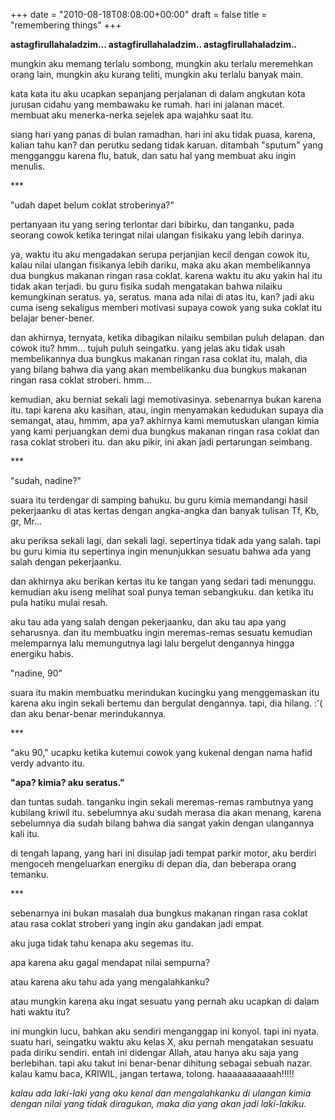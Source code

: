 +++
date = "2010-08-18T08:08:00+00:00"
draft = false
title = "remembering things"
+++
<p><strong>astagfirullahaladzim... astagfirullahaladzim.. astagfirullahaladzim..</strong></p>&#13;
<p>mungkin aku memang terlalu sombong, mungkin aku terlalu meremehkan orang lain, mungkin aku kurang teliti, mungkin aku terlalu banyak main.</p>&#13;
<p>kata kata itu aku ucapkan sepanjang perjalanan di dalam angkutan kota jurusan cidahu yang membawaku ke rumah. hari ini jalanan macet. membuat aku menerka-nerka sejelek apa wajahku saat itu.</p>&#13;
<p>siang hari yang panas di bulan ramadhan. hari ini aku tidak puasa, karena, kalian tahu kan? dan perutku sedang tidak karuan. ditambah "sputum" yang mengganggu karena flu, batuk, dan satu hal yang membuat aku ingin menulis.</p>&#13;
<p>***</p>&#13;
<p>"udah dapet belum coklat stroberinya?"</p>&#13;
<p>pertanyaan itu yang sering terlontar dari bibirku, dan tanganku, pada seorang cowok ketika teringat nilai ulangan fisikaku yang lebih darinya.</p>&#13;
<p>ya, waktu itu aku mengadakan serupa perjanjian kecil dengan cowok itu, kalau nilai ulangan fisikanya lebih dariku, maka aku akan membelikannya dua bungkus makanan ringan rasa coklat. karena waktu itu aku yakin hal itu tidak akan terjadi. bu guru fisika sudah mengatakan bahwa nilaiku kemungkinan seratus. ya, seratus. mana ada nilai di atas itu, kan? jadi aku cuma iseng sekaligus memberi motivasi supaya cowok yang suka coklat itu belajar bener-bener.</p>&#13;
<p>dan akhirnya, ternyata, ketika dibagikan nilaiku sembilan puluh delapan. dan cowok itu? hmm... tujuh puluh seingatku. yang jelas aku tidak usah membelikannya dua bungkus makanan ringan rasa coklat itu, malah, dia yang bilang bahwa dia yang akan membelikanku dua bungkus makanan ringan rasa coklat stroberi. hmm...</p>&#13;
<p>kemudian, aku berniat sekali lagi memotivasinya. sebenarnya bukan karena itu. tapi karena aku kasihan, atau, ingin menyamakan kedudukan supaya dia semangat, atau, hmmm, apa ya? akhirnya kami memutuskan ulangan kimia yang kami perjuangkan demi dua bungkus makanan ringan rasa coklat dan rasa coklat stroberi itu. dan aku pikir, ini akan jadi pertarungan seimbang.</p>&#13;
<p>***</p>&#13;
<p>"sudah, nadine?"</p>&#13;
<p>suara itu terdengar di samping bahuku. bu guru kimia memandangi hasil pekerjaanku di atas kertas dengan angka-angka dan banyak tulisan Tf, Kb, gr, Mr...</p>&#13;
<p>aku periksa sekali lagi, dan sekali lagi. sepertinya tidak ada yang salah. tapi bu guru kimia itu sepertinya ingin menunjukkan sesuatu bahwa ada yang salah dengan pekerjaanku.</p>&#13;
<p>dan akhirnya aku berikan kertas itu ke tangan yang sedari tadi menunggu. kemudian aku iseng melihat soal punya teman sebangkuku. dan ketika itu pula hatiku mulai resah.</p>&#13;
<p>aku tau ada yang salah dengan pekerjaanku, dan aku tau apa yang seharusnya. dan itu membuatku ingin meremas-remas sesuatu kemudian melemparnya lalu memungutnya lagi lalu bergelut dengannya hingga energiku habis.</p>&#13;
<p>"nadine, 90"</p>&#13;
<p>suara itu makin membuatku merindukan kucingku yang menggemaskan itu karena aku ingin sekali bertemu dan bergulat dengannya. tapi, dia hilang. :'( dan aku benar-benar merindukannya.</p>&#13;
<p>***</p>&#13;
<p>"aku 90," ucapku ketika kutemui cowok yang kukenal dengan nama hafid verdy advanto itu.</p>&#13;
<p><strong>"apa? kimia? aku seratus."</strong></p>&#13;
<p>dan tuntas sudah. tanganku ingin sekali meremas-remas rambutnya yang kubilang kriwil itu. sebelumnya aku sudah merasa dia akan menang, karena sebelumnya dia sudah bilang bahwa dia sangat yakin dengan ulangannya kali itu.</p>&#13;
<p>di tengah lapang, yang hari ini disulap jadi tempat parkir motor, aku berdiri mengoceh mengeluarkan energiku di depan dia, dan beberapa orang temanku.</p>&#13;
<p>***</p>&#13;
<p>sebenarnya ini bukan masalah dua bungkus makanan ringan rasa coklat atau rasa coklat stroberi yang ingin aku gandakan jadi empat.</p>&#13;
<p>aku juga tidak tahu kenapa aku segemas itu.</p>&#13;
<p>apa karena aku gagal mendapat nilai sempurna?</p>&#13;
<p>atau karena aku tahu ada yang mengalahkanku?</p>&#13;
<p>atau mungkin karena aku ingat sesuatu yang pernah aku ucapkan di dalam hati waktu itu?</p>&#13;
<p>ini mungkin lucu, bahkan aku sendiri menganggap ini konyol. tapi ini nyata. suatu hari, seingatku waktu aku kelas X, aku pernah mengatakan sesuatu pada diriku sendiri. entah ini didengar Allah, atau hanya aku saja yang berlebihan. tapi aku takut ini benar-benar dihitung sebagai sebuah nazar. kalau kamu baca, KRIWIL, jangan tertawa, tolong. haaaaaaaaaaah!!!!!</p>&#13;
<p><em>kalau ada laki-laki yang aku kenal dan mengalahkanku di ulangan kimia dengan nilai yang tidak diragukan, maka dia yang akan jadi laki-lakiku.</em></p> 